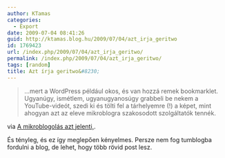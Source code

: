 ```yaml
---
author: KTamas
categories:
  - Export
date: 2009-07-04 08:41:26
guid: http://ktamas.blog.hu/2009/07/04/azt_irja_geritwo
id: 1769423
url: /index.php/2009/07/04/azt_irja_geritwo/
permalink: /index.php/2009/07/04/azt_irja_geritwo/
tags: [random]
title: Azt írja geritwo&#8230;
---
```


> &#8230;mert a WordPress például okos, és van hozzá remek bookmarklet. Ugyanúgy, ismétlem, ugyanugyanosúgy grabbeli be nekem a YouTube-videót, szedi ki és tölti fel a tárhelyemre (!) a képet, mint ahogyan azt az eleve mikroblogra szakosodott szolgáltatók tennék.

via [A mikroblogolás azt jelenti,](http://www.geritwo.hu/archives/1078/comment-page-1#comment-15272). 

És tényleg, és ez így meglepően kényelmes. Persze nem fog tumblogba fordulni a blog, de lehet, hogy több rövid post lesz.
